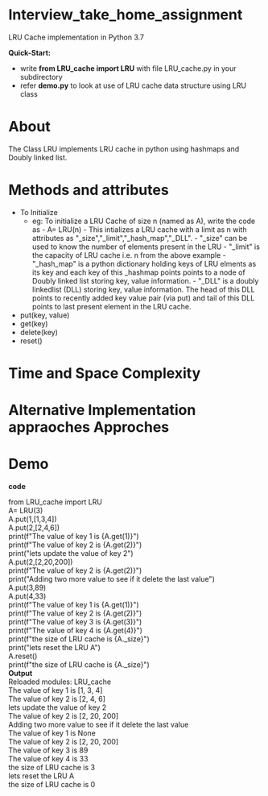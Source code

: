 # Interview_take_home_assignment
LRU Cache implementation in Python 3.7


**Quick-Start:**
  - write __from LRU_cache import LRU__ with file LRU_cache.py in your subdirectory
  - refer __demo.py__ to look at use of LRU cache data structure using LRU class

# About

The Class LRU implements LRU cache in python using hashmaps and Doubly linked list.

# Methods and attributes
- To Initialize
  - eg: To initialize a LRU Cache of size n (named as A), write the code as
        - A= LRU(n)
        - This intializes a LRU cache with a limit as n with attributes as "_size","_limit","_hash_map","_DLL".
        - "_size" can be used to know the number of elements present in the LRU
        - "_limit" is the capacity of LRU cache i.e. n from the above example
        - "_hash_map" is a python dictionary holding keys of LRU elments as its key and each key of this _hashmap points points to a node of Doubly linked list storing key, value information.
        - "_DLL" is a doubly linkedlist (DLL) storing key, value information. The head of this DLL points to recently added key value pair (via put) and tail of this DLL points to last present element in the LRU cache.
 - put(key, value)
- get(key)
- delete(key)
- reset()

# Time and Space Complexity


# Alternative Implementation appraoches Approches

# Demo

__code__

from LRU_cache import LRU
<br>
A= LRU(3)
<br>
A.put(1,[1,3,4])
<br>
A.put(2,[2,4,6])
<br>
print(f"The value of key 1 is {A.get(1)}")
<br>
print(f"The value of key 2 is {A.get(2)}")
<br>
print("lets update the value of key 2")
<br>
A.put(2,[2,20,200])
<br>
print(f"The value of key 2 is {A.get(2)}")
<br>
print("Adding two more value to see if it delete the last value")
<br>
A.put(3,89)
<br>
A.put(4,33)
<br>
print(f"The value of key 1 is {A.get(1)}")
<br>
print(f"The value of key 2 is {A.get(2)}")
<br>
print(f"The value of key 3 is {A.get(3)}")
<br>
print(f"The value of key 4 is {A.get(4)}")
<br>
print(f"the size of LRU cache is {A._size}")
<br>
print("lets reset the LRU A")
<br>
A.reset()
<br>
print(f"the size of LRU cache is {A._size}")
<br>
__Output__
<br>
Reloaded modules: LRU_cache
<br>
The value of key 1 is [1, 3, 4]
<br>
The value of key 2 is [2, 4, 6]
<br>
lets update the value of key 2
<br>
The value of key 2 is [2, 20, 200]
<br>
Adding two more value to see if it delete the last value
<br>
The value of key 1 is None
<br>
The value of key 2 is [2, 20, 200]
<br>
The value of key 3 is 89
<br>
The value of key 4 is 33
<br>
the size of LRU cache is 3
<br>
lets reset the LRU A
<br>
the size of LRU cache is 0
<br>





